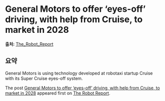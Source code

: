 # General Motors to offer ‘eyes-off’ driving, with help from Cruise, to market in 2028

**출처:** [The_Robot_Report](https://www.therobotreport.com/general-motors-brings-eyes-off-driving-with-help-from-cruise-market-2028/)

## 요약
General Motors is using technology developed at robotaxi startup Cruise with its Super Cruise eyes-off system.

The post [General Motors to offer ‘eyes-off’ driving, with help from Cruise, to market in 2028](https://www.therobotreport.com/general-motors-brings-eyes-off-driving-with-help-from-cruise-market-2028/) appeared first on [The Robot Report](https://www.therobotreport.com).
